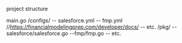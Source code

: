 project structure

main.go
/configs/
-- salesforce.yml
-- fmp.yml //https://financialmodelingprep.com/developer/docs/
-- etc.
/pkg/
--salesforce/salesforce.go
--fmp/fmp.go
-- etc.